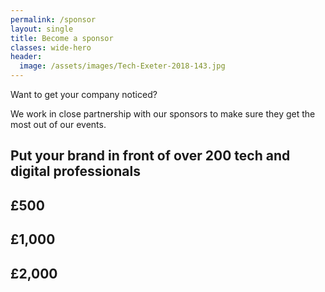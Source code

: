 ```yaml
---
permalink: /sponsor
layout: single
title: Become a sponsor
classes: wide-hero
header:
  image: /assets/images/Tech-Exeter-2018-143.jpg
---
```


Want to get your company noticed?

We work in close partnership with our sponsors to make sure they get the most out of our events.

## Put your brand in front of over 200 tech and digital professionals

<div class="grid-3col">

<div class="notice--primary">
<h2>£500</h2>
</div>
<div class="notice--primary">
<h2>£1,000</h2>
</div>
<div class="notice--primary">
<h2>£2,000</h2>
</div>
</div>
